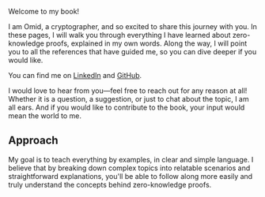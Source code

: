 Welcome to my book!

I am Omid, a cryptographer, and so excited to share this journey with you. In these pages, I will walk you through everything I have learned about zero-knowledge proofs, explained in my own words. Along the way, I will point you to all the references that have guided me, so you can dive deeper if you would like.

You can find me on [LinkedIn](https://www.linkedin.com/in/omidbodaghi/) and [GitHub](https://github.com/omibo).

I would love to hear from you—feel free to reach out for any reason at all! Whether it is a question, a suggestion, or just to chat about the topic, I am all ears. And if you would like to contribute to the book, your input would mean the world to me.

## Approach
My goal is to teach everything by examples, in clear and simple language. I believe that by breaking down complex topics into relatable scenarios and straightforward explanations, you'll be able to follow along more easily and truly understand the concepts behind zero-knowledge proofs.